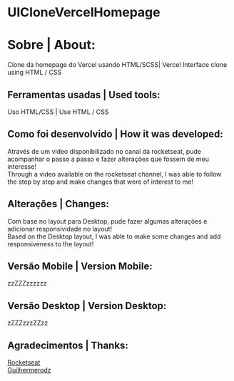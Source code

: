 # UICloneVercelHomepage
# Sobre | About:
Clone da homepage do Vercel usando HTML/SCSS| Vercel Interface clone using  HTML / CSS

## Ferramentas usadas | Used tools:

Uso HTML/CSS  | Use HTML / CSS

## Como foi desenvolvido | How it was developed:

Através de um vídeo disponibilizado no canal da rocketseat, pude acompanhar o passo a passo e fazer alterações que fossem de meu interesse!<br>
Through a video available on the rocketseat channel, I was able to follow the step by step and make changes that were of interest to me!

## Alterações | Changes:
Com base no layout para Desktop, pude fazer algumas alterações e adicionar responsividade no layout!<br>
Based on the Desktop layout, I was able to make some changes and add responsiveness to the layout!

## Versão Mobile | Version Mobile:
zzZZZzzzzzz

## Versão Desktop | Version Desktop:
zZZZzzzZZzz

## Agradecimentos | Thanks:
[Rocketseat](https://www.youtube.com/watch?v=XdqD8qi44Cg&t=2s)<br>
[Guilhermerodz](https://github.com/guilhermerodz)
